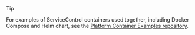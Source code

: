 > [!TIP]
> For examples of ServiceControl containers used together, including Docker Compose and Helm chart, see the [Platform Container Examples repository](https://github.com/Particular/PlatformContainerExamples).
